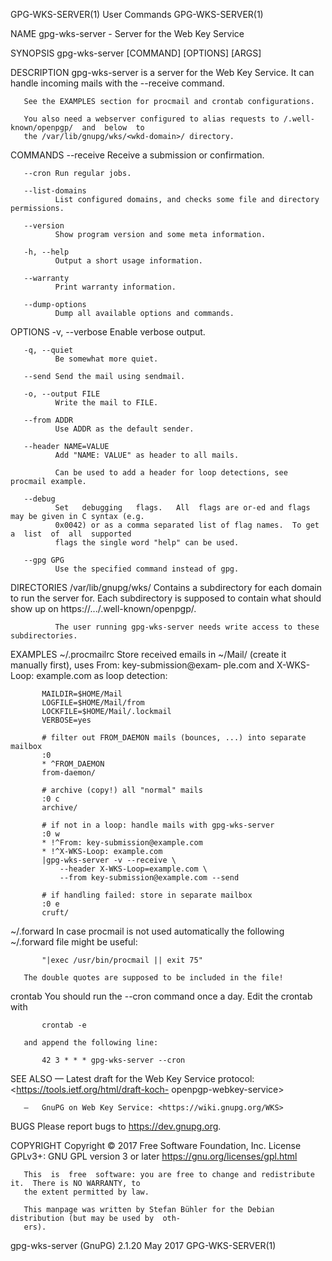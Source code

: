 GPG-WKS-SERVER(1)                            User Commands                           GPG-WKS-SERVER(1)

NAME
       gpg-wks-server - Server for the Web Key Service

SYNOPSIS
       gpg-wks-server [COMMAND] [OPTIONS] [ARGS]

DESCRIPTION
       gpg-wks-server  is  a  server  for  the Web Key Service.  It can handle incoming mails with the
       --receive command.

       See the EXAMPLES section for procmail and crontab configurations.

       You also need a webserver configured to alias requests to /.well-known/openpgp/  and  below  to
       the /var/lib/gnupg/wks/<wkd-domain>/ directory.

COMMANDS
       --receive
              Receive a submission or confirmation.

       --cron Run regular jobs.

       --list-domains
              List configured domains, and checks some file and directory permissions.

       --version
              Show program version and some meta information.

       -h, --help
              Output a short usage information.

       --warranty
              Print warranty information.

       --dump-options
              Dump all available options and commands.

OPTIONS
       -v, --verbose
              Enable verbose output.

       -q, --quiet
              Be somewhat more quiet.

       --send Send the mail using sendmail.

       -o, --output FILE
              Write the mail to FILE.

       --from ADDR
              Use ADDR as the default sender.

       --header NAME=VALUE
              Add "NAME: VALUE" as header to all mails.

              Can be used to add a header for loop detections, see procmail example.

       --debug
              Set   debugging   flags.   All  flags are or-ed and flags may be given in C syntax (e.g.
              0x0042) or as a comma separated list of flag names.  To get  a  list  of  all  supported
              flags the single word "help" can be used.

       --gpg GPG
              Use the specified command instead of gpg.

DIRECTORIES
       /var/lib/gnupg/wks/
              Contains  a  subdirectory  for  each domain to run the server for.  Each subdirectory is
              supposed to contain what should show up on https://.../.well-known/openpgp/.

              The user running gpg-wks-server needs write access to these subdirectories.

EXAMPLES
   ~/.procmailrc
       Store received emails in ~/Mail/ (create it manually first),  uses  From:  key-submission@exam‐
       ple.com and X-WKS-Loop: example.com as loop detection:

           MAILDIR=$HOME/Mail
           LOGFILE=$HOME/Mail/from
           LOCKFILE=$HOME/Mail/.lockmail
           VERBOSE=yes

           # filter out FROM_DAEMON mails (bounces, ...) into separate mailbox
           :0
           * ^FROM_DAEMON
           from-daemon/

           # archive (copy!) all "normal" mails
           :0 c
           archive/

           # if not in a loop: handle mails with gpg-wks-server
           :0 w
           * !^From: key-submission@example.com
           * !^X-WKS-Loop: example.com
           |gpg-wks-server -v --receive \
               --header X-WKS-Loop=example.com \
               --from key-submission@example.com --send

           # if handling failed: store in separate mailbox
           :0 e
           cruft/

   ~/.forward
       In case procmail is not used automatically the following ~/.forward file might be useful:

           "|exec /usr/bin/procmail || exit 75"

       The double quotes are supposed to be included in the file!

   crontab
       You should run the --cron command once a day.  Edit the crontab with

           crontab -e

       and append the following line:

           42 3 * * * gpg-wks-server --cron

SEE ALSO
       —   Latest  draft  for  the  Web Key Service protocol: <https://tools.ietf.org/html/draft-koch-
           openpgp-webkey-service>

       —   GnuPG on Web Key Service: <https://wiki.gnupg.org/WKS>

BUGS
       Please report bugs to <https://dev.gnupg.org>.

COPYRIGHT
       Copyright © 2017 Free Software Foundation, Inc.  License GPLv3+: GNU GPL  version  3  or  later
       <https://gnu.org/licenses/gpl.html>

       This  is  free  software: you are free to change and redistribute it.  There is NO WARRANTY, to
       the extent permitted by law.

       This manpage was written by Stefan Bühler for the Debian distribution (but may be used by  oth‐
       ers).

gpg-wks-server (GnuPG) 2.1.20                  May 2017                              GPG-WKS-SERVER(1)
